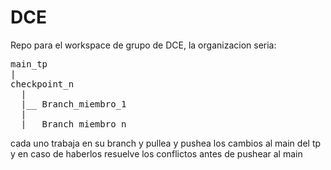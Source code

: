 # DCE

Repo para el workspace de grupo de DCE, la organizacion seria:

<pre>
main_tp
|
checkpoint_n
  |
  |__ Branch_miembro_1
  |
  |__ Branch_miembro_n
</pre>

cada uno trabaja en su branch y pullea y pushea los cambios al main del tp y en caso de haberlos resuelve los conflictos antes de pushear al main
